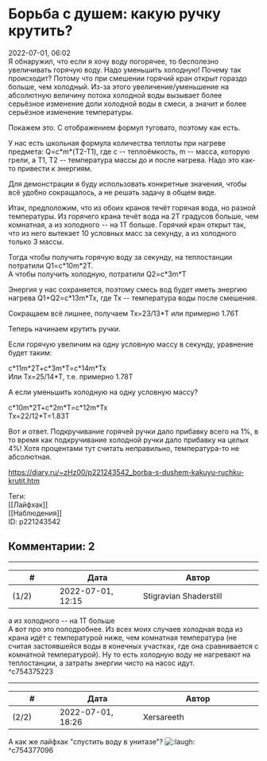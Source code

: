 Борьба с душем: какую ручку крутить?
====================================

  
2022-07-01, 06:02  
 Я обнаружил, что если я хочу воду погорячее, то бесполезно увеличивать горячую воду. Надо уменьшить холодную! Почему так происходит? Потому что при смешении горячий кран открыт гораздо больше, чем холодный. Из-за этого увеличение/уменьшение на абсолютную величину потока холодной воды вызывает более серьёзное изменение доли холодной воды в смеси, а значит и более серьёзное изменение температуры.   
   
 Покажем это. С отображением формул туговато, поэтому как есть.   
   
 У нас есть школьная формула количества теплоты при нагреве предмета: Q=c\*m\*(T2-T1), где c -- теплоёмкость, m -- масса, которую грели, а T1, T2 -- температура массы до и после нагрева. Надо это как-то привести к энергиям.   
   
 Для демонстрации я буду использовать конкретные значения, чтобы всё удобно сокращалось, а не решать задачу в общем виде.   
   
 Итак, предположим, что из обоих кранов течёт горячая вода, но разной температуры. Из горячего крана течёт вода на 2T градусов больше, чем комнатная, а из холодного -- на 1T больше. Горячий кран открыт так, что из него вытекает 10 условных масс за секунду, а из холодного только 3 массы.   
   
 Тогда чтобы получить горячую воду за секунду, на теплостанции потратили Q1=c\*10m\*2T.   
 А чтобы получить холодную, потратили Q2=c\*3m\*T   
   
 Энергия у нас сохраняется, поэтому смесь вод будет иметь энергию нагрева Q1+Q2=c\*13m\*Tx, где Tx -- температура воды после смешения.   
   
 Сокращаем всё лишнее, получаем Tx=23/13\*T или примерно 1.76T   
   
 Теперь начинаем крутить ручки.   
   
 Если горячую увеличим на одну условную массу в секунду, уравнение будет таким:   
   
 c\*11m\*2T+c\*3m\*T=c\*14m\*Tx   
 Или Tx=25/14\*T, т.е. примерно 1.78T   
   
 А если уменьшить холодную на одну условную массу?   
   
 c\*10m\*2T+c\*2m\*T=c\*12m\*Tx   
 Tx=22/12\*T=1.83T   
   
 Вот и ответ. Подкручивание горячей ручки дало прибавку всего на 1%, в то время как подкручивание холодной ручки дало прибавку на целых 4%! Хотя процентами тут считать неправильно, температура-то не абсолютная.   
   
   
  
<https://diary.ru/~zHz00/p221243542_borba-s-dushem-kakuyu-ruchku-krutit.htm>  
  
Теги:  
[[Лайфхак]]  
[[Наблюдения]]  
ID: p221243542  


Комментарии: 2
--------------

  


---



|         #         |              Дата              |                     Автор                     |           ID           |
| --- | --- | --- | --- |
| (1/2) | 2022-07-01, 12:15 | Stigravian Shaderstill | c754375223 |

  
  а из холодного -- на 1T больше    
 А вот про это поподробнее. Из всех моих случаев холодная вода из крана идёт с температурой ниже, чем комнатная температура (не считая застоявшейся воды в конечных участках, где она сравнивается с комнатной температурой). Ну то есть холодную воду не нагревают на теплостанции, а затраты энергии чисто на насос идут.   
 ^c754375223

---



|         #         |              Дата              |                     Автор                     |           ID           |
| --- | --- | --- | --- |
| (2/2) | 2022-07-01, 18:26 | Xersareeth | c754377096 |

  
 А как же лайфхак "спустить воду в унитазе"? ![:laugh:](/picture/1126.gif)   
 ^c754377096